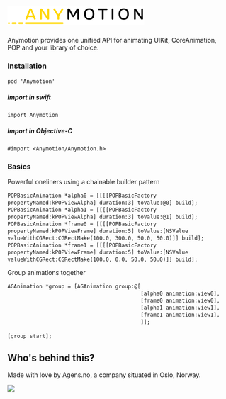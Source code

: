 # <img src="/Meta/logo.png?raw=true" height="42" alt="Anymotion" />

Anymotion provides one unified API for animating UIKit, CoreAnimation, POP and your library of choice.

### Installation

```
pod 'Anymotion'
```

##### Import in swift

```
import Anymotion
```

##### Import in Objective-C

```
#import <Anymotion/Anymotion.h>
```

### Basics

Powerful oneliners using a chainable builder pattern
```objc
POPBasicAnimation *alpha0 = [[[[POPBasicFactory propertyNamed:kPOPViewAlpha] duration:3] toValue:@0] build];
POPBasicAnimation *alpha1 = [[[[POPBasicFactory propertyNamed:kPOPViewAlpha] duration:3] toValue:@1] build];
POPBasicAnimation *frame0 = [[[[POPBasicFactory propertyNamed:kPOPViewFrame] duration:5] toValue:[NSValue valueWithCGRect:CGRectMake(100.0, 300.0, 50.0, 50.0)]] build];
POPBasicAnimation *frame1 = [[[[POPBasicFactory propertyNamed:kPOPViewFrame] duration:5] toValue:[NSValue valueWithCGRect:CGRectMake(100.0, 0.0, 50.0, 50.0)]] build];
```

Group animations together
```objc
AGAnimation *group = [AGAnimation group:@[
                                          [alpha0 animation:view0],
                                          [frame0 animation:view0],
                                          [alpha1 animation:view1],
                                          [frame1 animation:view1],
                                          ]];

[group start];
```

## Who's behind this?

Made with love by Agens.no, a company situated in Oslo, Norway.

[<img src="http://static.agens.no/images/agens_logo_w_slogan_avenir_medium.png" width="340" />](http://agens.no/)
